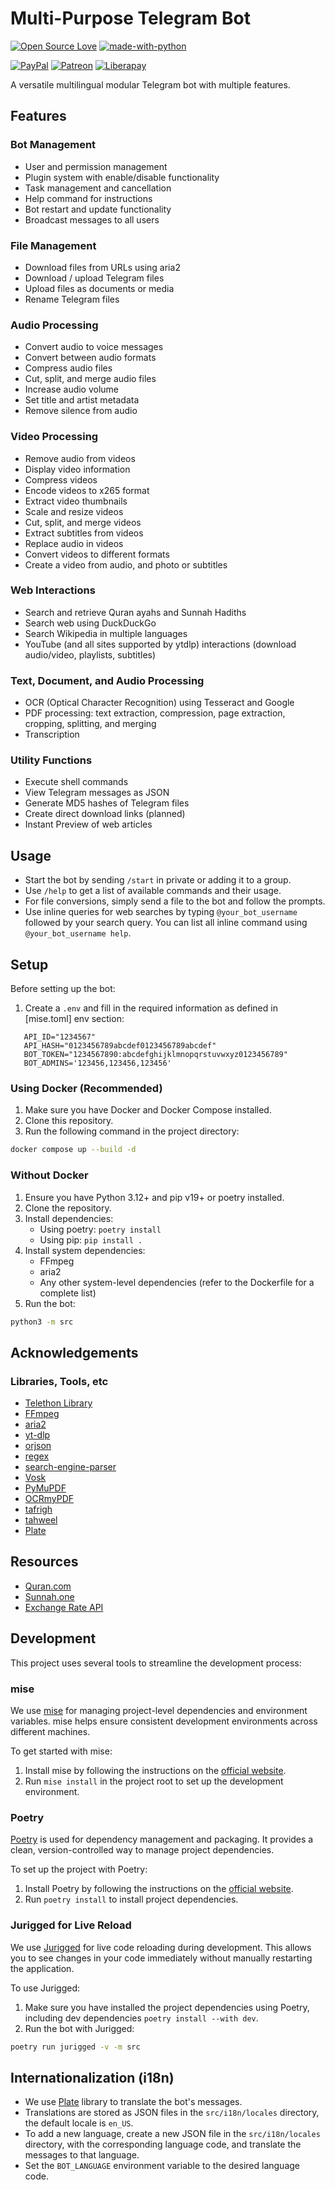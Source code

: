 # Multi-Purpose Telegram Bot

[![Open Source Love](https://badges.frapsoft.com/os/v1/open-source.png?v=103)](https://github.com/ellerbrock/open-source-badges/)
[![made-with-python](https://img.shields.io/badge/Made%20with-Python-1f425f.svg)](https://www.python.org/)

[![PayPal](https://img.shields.io/badge/PayPal-Donate-00457C?style=flat&labelColor=00457C&logo=PayPal&logoColor=white&link=https://www.paypal.me/yshalsager)](https://www.paypal.me/yshalsager)
[![Patreon](https://img.shields.io/badge/Patreon-Support-F96854?style=flat&labelColor=F96854&logo=Patreon&logoColor=white&link=https://www.patreon.com/XiaomiFirmwareUpdater)](https://www.patreon.com/XiaomiFirmwareUpdater)
[![Liberapay](https://img.shields.io/badge/Liberapay-Support-F6C915?style=flat&labelColor=F6C915&logo=Liberapay&logoColor=white&link=https://liberapay.com/yshalsager)](https://liberapay.com/yshalsager)

A versatile multilingual modular Telegram bot with multiple features.

## Features

### Bot Management

- User and permission management
- Plugin system with enable/disable functionality
- Task management and cancellation
- Help command for instructions
- Bot restart and update functionality
- Broadcast messages to all users

### File Management

- Download files from URLs using aria2
- Download / upload Telegram files
- Upload files as documents or media
- Rename Telegram files

### Audio Processing

- Convert audio to voice messages
- Convert between audio formats
- Compress audio files
- Cut, split, and merge audio files
- Increase audio volume
- Set title and artist metadata
- Remove silence from audio

### Video Processing

- Remove audio from videos
- Display video information
- Compress videos
- Encode videos to x265 format
- Extract video thumbnails
- Scale and resize videos
- Cut, split, and merge videos
- Extract subtitles from videos
- Replace audio in videos
- Convert videos to different formats
- Create a video from audio, and photo or subtitles

### Web Interactions

- Search and retrieve Quran ayahs and Sunnah Hadiths
- Search web using DuckDuckGo
- Search Wikipedia in multiple languages
- YouTube (and all sites supported by ytdlp) interactions (download audio/video, playlists, subtitles)

### Text, Document, and Audio Processing

- OCR (Optical Character Recognition) using Tesseract and Google
- PDF processing: text extraction, compression, page extraction, cropping, splitting, and merging
- Transcription

### Utility Functions

- Execute shell commands
- View Telegram messages as JSON
- Generate MD5 hashes of Telegram files
- Create direct download links (planned)
- Instant Preview of web articles

## Usage

- Start the bot by sending `/start` in private or adding it to a group.
- Use `/help` to get a list of available commands and their usage.
- For file conversions, simply send a file to the bot and follow the prompts.
- Use inline queries for web searches by typing `@your_bot_username` followed by your search query. You can list all
  inline command using `@your_bot_username help`.

## Setup

Before setting up the bot:

1. Create a `.env` and fill in the required information as defined in [mise.toml] env section:

```dotenv
   API_ID="1234567"
   API_HASH="0123456789abcdef0123456789abcdef"
   BOT_TOKEN="1234567890:abcdefghijklmnopqrstuvwxyz0123456789"
   BOT_ADMINS='123456,123456,123456'
```

### Using Docker (Recommended)

1. Make sure you have Docker and Docker Compose installed.
2. Clone this repository.
3. Run the following command in the project directory:

```bash
docker compose up --build -d
```

### Without Docker

1. Ensure you have Python 3.12+ and pip v19+ or poetry installed.
2. Clone the repository.
3. Install dependencies:
    - Using poetry: `poetry install`
    - Using pip: `pip install .`
4. Install system dependencies:
    - FFmpeg
    - aria2
    - Any other system-level dependencies (refer to the Dockerfile for a complete list)
5. Run the bot:

```bash
python3 -m src
```

## Acknowledgements

### Libraries, Tools, etc

- [Telethon Library](https://github.com/LonamiWebs/Telethon/)
- [FFmpeg](https://ffmpeg.org/)
- [aria2](https://aria2.github.io/)
- [yt-dlp](https://github.com/yt-dlp/yt-dlp)
- [orjson](https://github.com/ijl/orjson/)
- [regex](https://github.com/mrabarnett/mrab-regex)
- [search-engine-parser](https://github.com/bisohns/search-engine-parser)
- [Vosk](https://github.com/alphacep/vosk-api)
- [PyMuPDF](https://github.com/pymupdf/PyMuPDF)
- [OCRmyPDF](https://github.com/ocrmypdf/OCRmyPDF)
- [tafrigh](https://github.com/ieasybooks/tafrigh)
- [tahweel](https://github.com/ieasybooks/tahweel)
- [Plate](https://github.com/delivrance/plate)

## Resources

- [Quran.com](https://quran.com/)
- [Sunnah.one](https://sunnah.one/)
- [Exchange Rate API](https://exchangerate-api.com/)

## Development

This project uses several tools to streamline the development process:

### mise

We use [mise](https://mise.jdx.dev/) for managing project-level dependencies and environment variables. mise helps
ensure consistent development environments across different machines.

To get started with mise:

1. Install mise by following the instructions on the [official website](https://mise.jdx.dev/).
2. Run `mise install` in the project root to set up the development environment.

### Poetry

[Poetry](https://python-poetry.org/) is used for dependency management and packaging. It provides a clean,
version-controlled way to manage project dependencies.

To set up the project with Poetry:

1. Install Poetry by following the instructions on the [official website](https://python-poetry.org/docs/#installation).
2. Run `poetry install` to install project dependencies.

### Jurigged for Live Reload

We use [Jurigged](https://github.com/breuleux/jurigged) for live code reloading during development. This allows you to
see changes in your code immediately without manually restarting the application.

To use Jurigged:

1. Make sure you have installed the project dependencies using Poetry, including dev
   dependencies `poetry install --with dev`.
2. Run the bot with Jurigged:

```bash
poetry run jurigged -v -m src
```

## Internationalization (i18n)

- We use [Plate](https://github.com/delivrance/plate) library to translate the bot's messages.
- Translations are stored as JSON files in the `src/i18n/locales` directory, the default locale is `en_US`.
- To add a new language, create a new JSON file in the `src/i18n/locales` directory, with the corresponding language
  code, and translate the messages to that language.
- Set the `BOT_LANGUAGE` environment variable to the desired language code.
